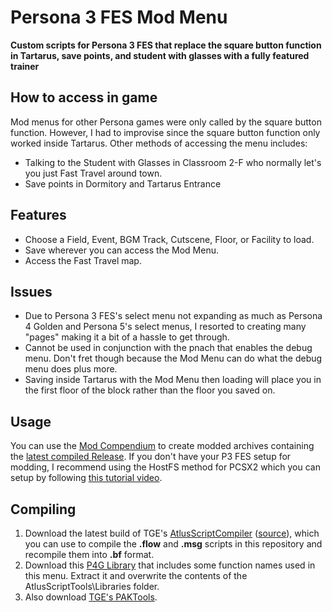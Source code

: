 # Persona 3 FES Mod Menu
**Custom scripts for Persona 3 FES that replace the square button function in Tartarus, save points, and student with glasses with a fully featured trainer**

## How to access in game
Mod menus for other Persona games were only called by the square button function.  However, I had to improvise since the square button function only worked inside Tartarus.  Other methods of accessing the menu includes:
- Talking to the Student with Glasses in Classroom 2-F who normally let's you just Fast Travel around town.
- Save points in Dormitory and Tartarus Entrance

## Features
- Choose a Field, Event, BGM Track, Cutscene, Floor, or Facility to load.
- Save wherever you can access the Mod Menu.
- Access the Fast Travel map.

## Issues
- Due to Persona 3 FES's select menu not expanding as much as Persona 4 Golden and Persona 5's select menus, I resorted to creating many "pages" making it a bit of a hassle to get through.
- Cannot be used in conjunction with the pnach that enables the debug menu.  Don't fret though because the Mod Menu can do what the debug menu does plus more.
- Saving inside Tartarus with the Mod Menu then loading will place you in the first floor of the block rather than the floor you saved on.

## Usage
You can use the [Mod Compendium](https://amicitia.github.io/post/modcompendium) to create modded archives containing the [latest compiled Release](https://github.com/ShrineFox/Persona-4-Golden-Mod-Menu/releases).
If you don't have your P3 FES setup for modding, I recommend using the HostFS method for PCSX2 which you can setup by following [this tutorial video](https://www.youtube.com/watch?v=0Jft05FbFLw&feature=youtu.be&ab_channel=ShrineFox).


## Compiling
1. Download the latest build of TGE's [AtlusScriptCompiler](https://ci.appveyor.com/project/TGEnigma/atlusscripttoolchain/build/artifacts) ([source](https://github.com/TGEnigma/AtlusScriptToolchain)), which you can use to compile the **.flow** and **.msg** scripts in this repository and recompile them into **.bf** format.
2. Download this [P4G Library](https://github.com/Tupelov/Persona-Library) that includes some function names used in this menu. Extract it and overwrite the contents of the AtlusScriptTools\Libraries folder.
3. Also download [TGE's PAKTools](https://github.com/TGEnigma/AtlusFileSystemLibrary/releases).
